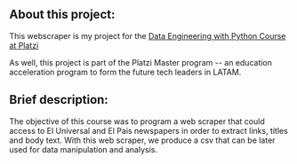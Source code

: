 <h2>About this project:</h2>

This webscraper is my project for the [Data Engineering with Python Course at Platzi](https://platzi.com/clases/ingenieria-datos/) 

As well, this project is part of the Platzi Master program -- an education acceleration program to form the future tech leaders in LATAM. 

<h2>Brief description:</h2>

The objective of this course was to program a web scraper that could access to El Universal and El Pais newspapers in order to extract links, titles and body text. 
With this web scraper, we produce a csv that can be later used for data manipulation and analysis. 

